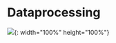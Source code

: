 # Dataprocessing
  
![](https://github.com/seawavve/PeekABook/blob/main/dataProcessing/labelling.png){: width="100%" height="100%"}

